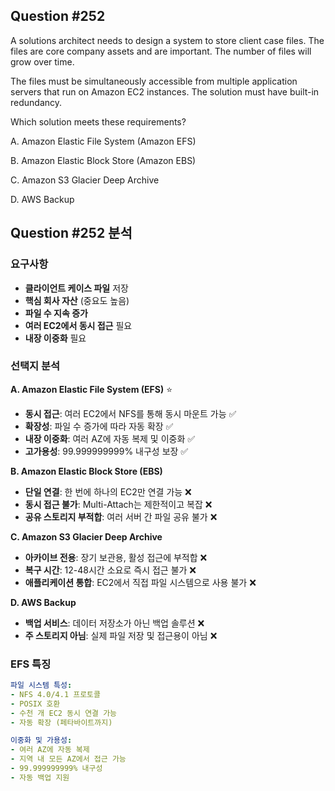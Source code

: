 ## Question #252
A solutions architect needs to design a system to store client case files. 
The files are core company assets and are important. 
The number of files will grow over time.

The files must be simultaneously accessible from multiple application servers that run on Amazon EC2 instances. 
The solution must have built-in redundancy.

Which solution meets these requirements?

A. Amazon Elastic File System (Amazon EFS)

B. Amazon Elastic Block Store (Amazon EBS)

C. Amazon S3 Glacier Deep Archive

D. AWS Backup

## Question #252 분석

### 요구사항
- **클라이언트 케이스 파일** 저장
- **핵심 회사 자산** (중요도 높음)
- **파일 수 지속 증가**
- **여러 EC2에서 동시 접근** 필요
- **내장 이중화** 필요

### 선택지 분석

**A. Amazon Elastic File System (EFS)** ⭐
- **동시 접근**: 여러 EC2에서 NFS를 통해 동시 마운트 가능 ✅
- **확장성**: 파일 수 증가에 따라 자동 확장 ✅
- **내장 이중화**: 여러 AZ에 자동 복제 및 이중화 ✅
- **고가용성**: 99.999999999% 내구성 보장 ✅

**B. Amazon Elastic Block Store (EBS)**
- **단일 연결**: 한 번에 하나의 EC2만 연결 가능 ❌
- **동시 접근 불가**: Multi-Attach는 제한적이고 복잡 ❌
- **공유 스토리지 부적합**: 여러 서버 간 파일 공유 불가 ❌

**C. Amazon S3 Glacier Deep Archive**
- **아카이브 전용**: 장기 보관용, 활성 접근에 부적합 ❌
- **복구 시간**: 12-48시간 소요로 즉시 접근 불가 ❌
- **애플리케이션 통합**: EC2에서 직접 파일 시스템으로 사용 불가 ❌

**D. AWS Backup**
- **백업 서비스**: 데이터 저장소가 아닌 백업 솔루션 ❌
- **주 스토리지 아님**: 실제 파일 저장 및 접근용이 아님 ❌

### EFS 특징

```yaml
파일 시스템 특성:
- NFS 4.0/4.1 프로토콜
- POSIX 호환
- 수천 개 EC2 동시 연결 가능
- 자동 확장 (페타바이트까지)

이중화 및 가용성:
- 여러 AZ에 자동 복제
- 지역 내 모든 AZ에서 접근 가능
- 99.999999999% 내구성
- 자동 백업 지원
```
